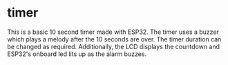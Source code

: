# timer
This is a basic 10 second timer made with ESP32.
The timer uses a buzzer which plays a melody after the 10 seconds are over. The timer duration can be changed as required.
Additionally, the LCD displays the countdown and ESP32's onboard led lits up as the alarm buzzes.


